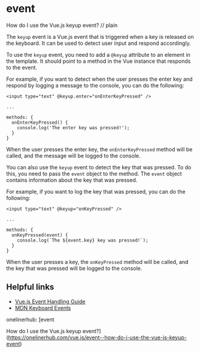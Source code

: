 # event

How do I use the Vue.js keyup event?
// plain

The `keyup` event is a Vue.js event that is triggered when a key is released on the keyboard. It can be used to detect user input and respond accordingly.

To use the `keyup` event, you need to add a `@keyup` attribute to an element in the template. It should point to a method in the Vue instance that responds to the event.

For example, if you want to detect when the user presses the enter key and respond by logging a message to the console, you can do the following:

```
<input type="text" @keyup.enter="onEnterKeyPressed" />

...

methods: {
  onEnterKeyPressed() {
    console.log('The enter key was pressed!');
  }
}
```

When the user presses the enter key, the `onEnterKeyPressed` method will be called, and the message will be logged to the console.

You can also use the `keyup` event to detect the key that was pressed. To do this, you need to pass the `event` object to the method. The `event` object contains information about the key that was pressed.

For example, if you want to log the key that was pressed, you can do the following:

```
<input type="text" @keyup="onKeyPressed" />

...

methods: {
  onKeyPressed(event) {
    console.log(`The ${event.key} key was pressed!`);
  }
}
```

When the user presses a key, the `onKeyPressed` method will be called, and the key that was pressed will be logged to the console.

## Helpful links

- [Vue.js Event Handling Guide](https://vuejs.org/v2/guide/events.html)
- [MDN Keyboard Events](https://developer.mozilla.org/en-US/docs/Web/API/KeyboardEvent)

onelinerhub: [event

How do I use the Vue.js keyup event?](https://onelinerhub.com/vue.js/event--how-do-i-use-the-vue-js-keyup-event)